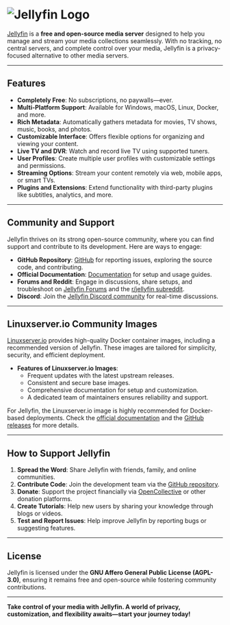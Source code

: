 # ![Jellyfin Logo](https://raw.githubusercontent.com/jellyfin/jellyfin-ux/master/branding/SVG/banner-logo-solid.svg?sanitize=true)

[Jellyfin](https://jellyfin.org/) is a **free and open-source media server** designed to help you manage and stream your media collections seamlessly. With no tracking, no central servers, and complete control over your media, Jellyfin is a privacy-focused alternative to other media servers.

---

## Features

- **Completely Free**: No subscriptions, no paywalls—ever.
- **Multi-Platform Support**: Available for Windows, macOS, Linux, Docker, and more.
- **Rich Metadata**: Automatically gathers metadata for movies, TV shows, music, books, and photos.
- **Customizable Interface**: Offers flexible options for organizing and viewing your content.
- **Live TV and DVR**: Watch and record live TV using supported tuners.
- **User Profiles**: Create multiple user profiles with customizable settings and permissions.
- **Streaming Options**: Stream your content remotely via web, mobile apps, or smart TVs.
- **Plugins and Extensions**: Extend functionality with third-party plugins like subtitles, analytics, and more.

---

## Community and Support

Jellyfin thrives on its strong open-source community, where you can find support and contribute to its development. Here are ways to engage:

- **GitHub Repository**: [GitHub](https://github.com/jellyfin/jellyfin) for reporting issues, exploring the source code, and contributing.
- **Official Documentation**: [Documentation](https://jellyfin.org/docs/) for setup and usage guides.
- **Forums and Reddit**: Engage in discussions, share setups, and troubleshoot on [Jellyfin Forums](https://forum.jellyfin.org/) and the [r/jellyfin subreddit](https://www.reddit.com/r/jellyfin/).
- **Discord**: Join the [Jellyfin Discord community](https://discord.com/invite/jellyfin-772232779534172171) for real-time discussions.

---

## Linuxserver.io Community Images

[Linuxserver.io](https://www.linuxserver.io/) provides high-quality Docker container images, including a recommended version of Jellyfin. These images are tailored for simplicity, security, and efficient deployment.

- **Features of Linuxserver.io Images**:
  - Frequent updates with the latest upstream releases.
  - Consistent and secure base images.
  - Comprehensive documentation for setup and customization.
  - A dedicated team of maintainers ensures reliability and support.

For Jellyfin, the Linuxserver.io image is highly recommended for Docker-based deployments. Check the [official documentation](https://docs.linuxserver.io/images/docker-jellyfin/) and the [GitHub releases](https://github.com/linuxserver/docker-jellyfin/releases) for more details.

---

## How to Support Jellyfin

1. **Spread the Word**: Share Jellyfin with friends, family, and online communities.
2. **Contribute Code**: Join the development team via the [GitHub repository](https://github.com/jellyfin/jellyfin).
3. **Donate**: Support the project financially via [OpenCollective](https://opencollective.com/jellyfin) or other donation platforms.
4. **Create Tutorials**: Help new users by sharing your knowledge through blogs or videos.
5. **Test and Report Issues**: Help improve Jellyfin by reporting bugs or suggesting features.

---

## License

Jellyfin is licensed under the **GNU Affero General Public License (AGPL-3.0)**, ensuring it remains free and open-source while fostering community contributions.

---

**Take control of your media with Jellyfin. A world of privacy, customization, and flexibility awaits—start your journey today!**
